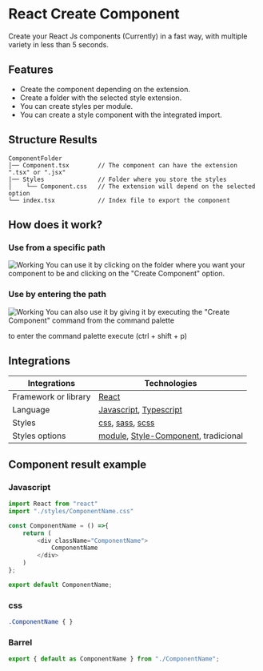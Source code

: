 # React Create Component 

Create your React Js components (Currently) in a fast way, with multiple variety in less than 5 seconds.
 

## Features

- Create the component depending on the extension.
- Create a folder with the selected style extension.
- You can create styles per module.
- You can create a style component with the integrated import.


## Structure Results

```
ComponentFolder
│── Component.tsx        // The component can have the extension ".tsx" or ".jsx"
|── Styles               // Folder where you store the styles
│    └── Component.css   // The extension will depend on the selected option
└── index.tsx            // Index file to export the component
```


## How does it work?

### Use from a specific path
![Working](https://github.com/JavGt/Create-component/blob/JavGttz/src/assets/gif/sample1.gif)
You can use it by clicking on the folder where you want your component to be and clicking on the "Create Component" option.

### Use by entering the path
![Working](https://github.com/JavGt/Create-component/blob/JavGttz/src/assets/gif/sample2.gif)
You can also use it by giving it by executing the "Create Component" command from the command palette

to enter the command palette execute (ctrl + shift + p)


## Integrations

| Integrations            | Technologies                                      |
| ----------------------- | ------------------------------------------------- | 
| Framework or library    | [React]                                           | 
| Language                | [Javascript], [Typescript]                        |          
| Styles                  | [css], [sass], [scss]                             | 
| Styles options          | [module], [Style-Component], tradicional          | 

[React]: https://github.com/facebook/react
[css]: https://developer.mozilla.org/es/docs/Web/CSS
[sass]: https://github.com/sass/sass
[scss]: https://github.com/sass/sass
[Typescript]: https://github.com/microsoft/TypeScript
[Javascript]: https://developer.mozilla.org/es/docs/Web/JavaScript
[Style-Component]: https://github.com/styled-components/styled-components
[module]: https://github.com/css-modules/css-modules


## Component result example

### Javascript

```javascript
import React from "react"
import "./styles/ComponentName.css"

const ComponentName = () =>{
    return (
        <div className="ComponentName">
            ComponentName
        </div>
    )
};

export default ComponentName;
```
### css 

```css
.ComponentName { }
```
### Barrel 

```javascript
export { default as ComponentName } from "./ComponentName";
```